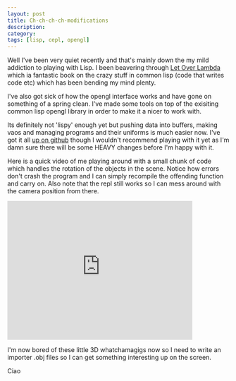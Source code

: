 ```yaml
---
layout: post
title: Ch-ch-ch-ch-modifications
description:
category:
tags: [lisp, cepl, opengl]
---
```


Well I've been very quiet recently and that's mainly down the my mild addiction to playing with Lisp. I been beavering through  [Let Over Lambda]() which ia fantastic book on the crazy stuff in common lisp (code that writes code etc) which has been bending my mind plenty. 

I've also got sick of how the opengl interface works and have gone on something of a spring clean. I've made some tools on top of the exisiting common lisp opengl library in order to make it a nicer to work with. 

Its definitely not 'lispy' enough yet but pushing data into buffers, making vaos and managing programs and their uniforms is much easier now. I've got it all [up on github]() though I wouldn't recommend playing with it yet as I'm damn sure there will be some HEAVY changes before I'm happy with it.

Here is a quick video of me playing around with a small chunk of code which handles the rotation of the objects in the scene. Notice how errors don't crash the program and I can simply recompile the offending function and carry on. Also note that the repl still works so I can mess around with the camera position from there.

<iframe width="420" height="315" src="http://www.youtube.com/embed/qcahUrvytqs" frameborder="0"></iframe>

I'm now bored of these little 3D whatchamagigs now so I need to write an importer .obj files so I can get something interesting up on the screen.

Ciao